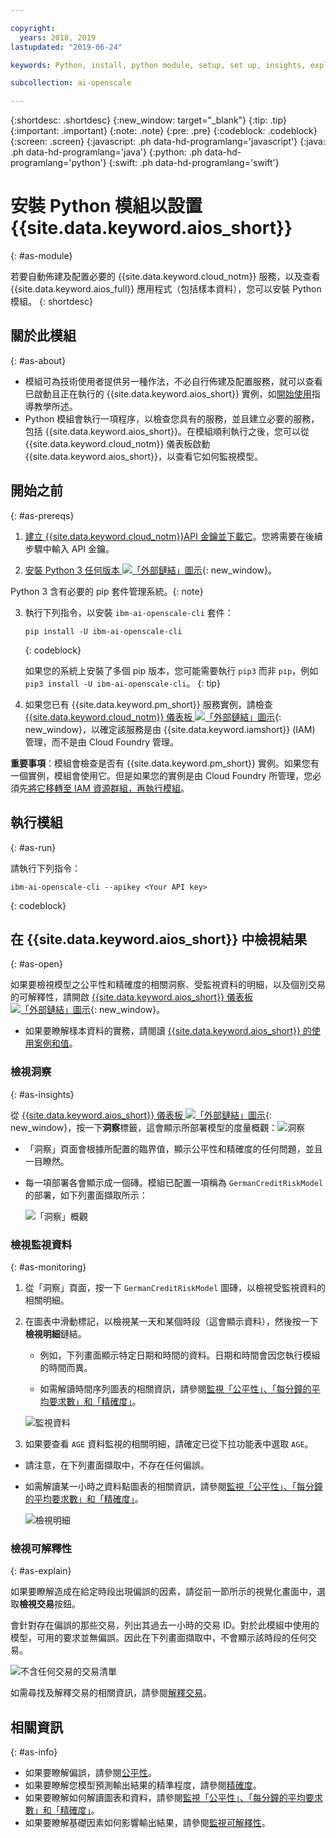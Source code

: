 ```yaml
---

copyright:
  years: 2018, 2019
lastupdated: "2019-06-24"

keywords: Python, install, python module, setup, set up, insights, explainability

subcollection: ai-openscale

---
```


{:shortdesc: .shortdesc}
{:new_window: target="_blank"}
{:tip: .tip}
{:important: .important}
{:note: .note}
{:pre: .pre}
{:codeblock: .codeblock}
{:screen: .screen}
{:javascript: .ph data-hd-programlang='javascript'}
{:java: .ph data-hd-programlang='java'}
{:python: .ph data-hd-programlang='python'}
{:swift: .ph data-hd-programlang='swift'}

# 安裝 Python 模組以設置 {{site.data.keyword.aios_short}}
{: #as-module}

若要自動佈建及配置必要的 {{site.data.keyword.cloud_notm}} 服務，以及查看 {{site.data.keyword.aios_full}} 應用程式（包括樣本資料），您可以安裝 Python 模組。
{: shortdesc}

## 關於此模組
{: #as-about}

- 模組可為技術使用者提供另一種作法，不必自行佈建及配置服務，就可以查看已啟動且正在執行的 {{site.data.keyword.aios_short}} 實例，如[開始使用](/docs/services/ai-openscale?topic=ai-openscale-gettingstarted)指導教學所述。
- Python 模組會執行一項程序，以檢查您具有的服務，並且建立必要的服務，包括 {{site.data.keyword.aios_short}}。在模組順利執行之後，您可以從 {{site.data.keyword.cloud_notm}} 儀表板啟動 {{site.data.keyword.aios_short}}，以查看它如何監視模型。

## 開始之前
{: #as-prereqs}

1. [建立 {{site.data.keyword.cloud_notm}}API 金鑰並下載它](/docs/iam?topic=iam-userapikey#create_user_key)。您將需要在後續步驟中輸入 API 金鑰。

2. [安裝 Python 3 任何版本 ![「外部鏈結」圖示](../../icons/launch-glyph.svg "「外部鏈結」圖示")](https://www.python.org/downloads/){: new_window}。

  Python 3 含有必要的 pip 套件管理系統。{: note}

3. 執行下列指令，以安裝 `ibm-ai-openscale-cli` 套件：

    ```
    pip install -U ibm-ai-openscale-cli
    ```
    {: codeblock}

    如果您的系統上安裝了多個 pip 版本，您可能需要執行 `pip3` 而非 `pip`，例如 `pip3 install -U ibm-ai-openscale-cli`。
    {: tip}

4. 如果您已有 {{site.data.keyword.pm_short}} 服務實例，請檢查 [{{site.data.keyword.cloud_notm}} 儀表板 ![「外部鏈結」圖示](../../icons/launch-glyph.svg "「外部鏈結」圖示")](https://{DomainName}){: new_window}，以確定該服務是由 {{site.data.keyword.iamshort}} (IAM) 管理，而不是由 Cloud Foundry 管理。

  **重要事項**：模組會檢查是否有 {{site.data.keyword.pm_short}} 實例。如果您有一個實例，模組會使用它。但是如果您的實例是由 Cloud Foundry 所管理，您必須先[將它移轉至 IAM 資源群組，再執行模組](/docs/resources?topic=resources-migrate#migrate)。

## 執行模組
{: #as-run}

請執行下列指令：

```
ibm-ai-openscale-cli --apikey <Your API key>
```
{: codeblock}

## 在 {{site.data.keyword.aios_short}} 中檢視結果
{: #as-open}

如果要檢視模型之公平性和精確度的相關洞察、受監視資料的明細，以及個別交易的可解釋性，請開啟 [{{site.data.keyword.aios_short}} 儀表板 ![「外部鏈結」圖示](../../icons/launch-glyph.svg "「外部鏈結」圖示")](https://aiopenscale.cloud.ibm.com/aiopenscale/){: new_window}。

- 如果要瞭解樣本資料的實務，請閱讀 [{{site.data.keyword.aios_short}} 的使用案例和值](/docs/services/ai-openscale?topic=ai-openscale-gettingstarted#gs-use)。

### 檢視洞察
{: #as-insights}

從 [{{site.data.keyword.aios_short}} 儀表板 ![「外部鏈結」圖示](../../icons/launch-glyph.svg "「外部鏈結」圖示")](https://aiopenscale.cloud.ibm.com/aiopenscale/){: new_window}，按一下**洞察**標籤，這會顯示所部署模型的度量概觀：![洞察](images/insight-dash-tab.png)

- 「洞察」頁面會根據所配置的臨界值，顯示公平性和精確度的任何問題，並且一目瞭然。

- 每一項部署各會顯示成一個磚。模組已配置一項稱為 `GermanCreditRiskModel` 的部署，如下列畫面擷取所示：

  ![「洞察」概觀](images/setup01-0206.png)

### 檢視監視資料
{: #as-monitoring}

1. 從「洞察」頁面，按一下 `GermanCreditRiskModel` 圖磚，以檢視受監視資料的相關明細。
2. 在圖表中滑動標記，以檢視某一天和某個時段（這會顯示資料），然後按一下**檢視明細**鏈結。

   - 例如，下列畫面顯示特定日期和時間的資料。日期和時間會因您執行模組的時間而異。

   - 如需解讀時間序列圖表的相關資訊，請參閱[監視「公平性」、「每分鐘的平均要求數」和「精確度」](/docs/services/ai-openscale?topic=ai-openscale-it-ov)。

    ![監視資料](images/setup02-0206.png)

3. 如果要查看 `AGE` 資料監視的相關明細，請確定已從下拉功能表中選取 `AGE`。

  - 請注意，在下列畫面擷取中，不存在任何偏誤。

  - 如需解讀某一小時之資料點圖表的相關資訊，請參閱[監視「公平性」、「每分鐘的平均要求數」和「精確度」](/docs/services/ai-openscale?topic=ai-openscale-it-ov#it-intp)。

    ![檢視明細](images/setup03-0206.png)

### 檢視可解釋性
{: #as-explain}

如果要瞭解造成在給定時段出現偏誤的因素，請從前一節所示的視覺化畫面中，選取**檢視交易**按鈕。

會針對存在偏誤的那些交易，列出其過去一小時的交易 ID。對於此模組中使用的模型，可用的要求並無偏誤。因此在下列畫面擷取中，不會顯示該時段的任何交易。

  ![不含任何交易的交易清單](images/setup06-0206.png)

如需尋找及解釋交易的相關資訊，請參閱[解釋交易](/docs/services/ai-openscale?topic=ai-openscale-ie-ov#ie-view)。

## 相關資訊
{: #as-info}

- 如果要瞭解偏誤，請參閱[公平性](/docs/services/ai-openscale?topic=ai-openscale-mf-monitor)。
- 如果要瞭解您模型預測輸出結果的精準程度，請參閱[精確度](/docs/services/ai-openscale?topic=ai-openscale-acc-monitor)。
- 如果要瞭解如何解讀圖表和資料，請參閱[監視「公平性」、「每分鐘的平均要求數」和「精確度」](/docs/services/ai-openscale?topic=ai-openscale-it-ov)。
- 如果要瞭解基礎因素如何影響輸出結果，請參閱[監視可解釋性](/docs/services/ai-openscale?topic=ai-openscale-ie-ov)。

